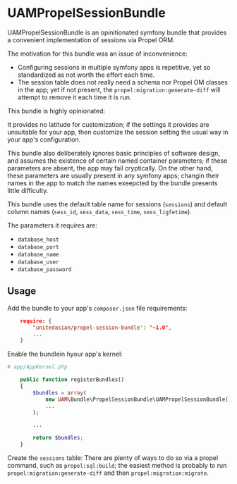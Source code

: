 UAMPropelSessionBundle
======================

UAMPropelSessionBundle is an opinitionated symfony bundle that provides a convenient implementation of sessions via Propel ORM.

The motivation for this bundle was an issue of inconvenience:

* Configuring sessions in multiple symfony apps is repetitive, yet so standardized as not worth the effort each time.
* The session table does not really need a schema nor Propel OM classes in the app; yet if not present, the `propel:migration:generate-diff` will attempt to remove it each time it is run.

This bundle is highly opinionated: 

It provides no latitude for customization; if the settings it provides are unsuitable for your app, then customize the session setting the usual way in your app's configuration. 

This bundle also deliberately ignores basic principles of software design, and assumes the existence of certain named container parameters; if these parameters are absent, the app may fail cryptically. On the other hand, these parameters are usually present in any symfony apps; changin their names in the app to match the names exeepcted by the bundle presents little difficulty.

This bundle uses the default table name for sessions (`sessions`) and default column names (`sess_id`, `sess_data`, `sess_time`, `sess_ligfetime`). 

The parameters it requires are:

* `database_host`
* `database_port`
* `database_name`
* `database_user`
* `database_password`

Usage 
-----

Add the bundle to your app's `composer.json` file requirements:

```json
    require: {
    	"unitedasian/propel-session-bundle': "~1.0",
    	...
	}
```

Enable the bundlein hyour app's kernel:

```php
# app/AppKernel.php

    public function registerBundles()
    {
		$bundles = array(
            new UAM\Bundle\PropelSessionBundle\UAMPropelSessionBundle(),
            ...
        );

        ... 

        return $bundles;
    }
```

Create the `sessions` table: There are plenty of ways to do so via a propel command, such as `propel:sql:build`; the easiest method is probably to run `propel:migration:generate-diff` and then `propel:migration:migrate`.
